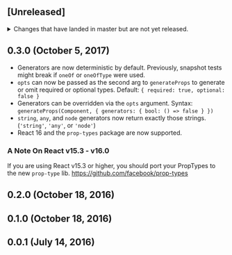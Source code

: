 ## [Unreleased]
<details>
  <summary>
    Changes that have landed in master but are not yet released.
  </summary>
  Breaking Changes:
  
  * Default generators now produce values that match their `propName`.
  ```js
  generate({ foo: PropType.string, bar: PropTypes.object })
  // Old: => { foo: 'string', bar: {} }
  // New: => { foo: 'foo', bar: { bar: 'bar' } }
  ```

  Non-breaking Changes:
  
  * Generator callbacks now receive the `propName` as an argument.
</details>

## 0.3.0 (October 5, 2017)
* Generators are now deterministic by default. Previously, snapshot tests might break if `oneOf` or `oneOfType` were used.
* `opts` can now be passed as the second arg to `generateProps` to generate or omit required or optional types. Default: `{ required: true, optional: false }`
* Generators can be overridden via the `opts` argument. Syntax: `generateProps(Component, { generators: { bool: () => false } })`
* `string`, `any`, and `node` generators now return exactly those strings. (`'string'`, `'any'`, or `'node'`)
* React 16 and the `prop-types` package are now supported.

### A Note On React v15.3 - v16.0
If you are using React v15.3 or higher, you should port your PropTypes to the
new `prop-type` lib. https://github.com/facebook/prop-types

## 0.2.0 (October 18, 2016)
## 0.1.0 (October 18, 2016)
## 0.0.1 (July 14, 2016)
